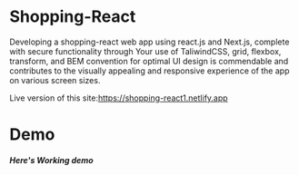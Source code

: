 # Shopping-React

Developing a shopping-react web app using react.js and Next.js, complete with secure functionality through Your use of TaliwindCSS, grid, flexbox, transform, and BEM convention for optimal UI design is commendable and contributes to the visually appealing and responsive experience of the app on various screen sizes.


Live version of this site:https://shopping-react1.netlify.app

# Demo

##### Here's Working demo
